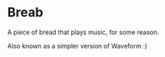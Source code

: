 # Breab

A piece of bread that plays music, for some reason.

Also known as a simpler version of Waveform :)
